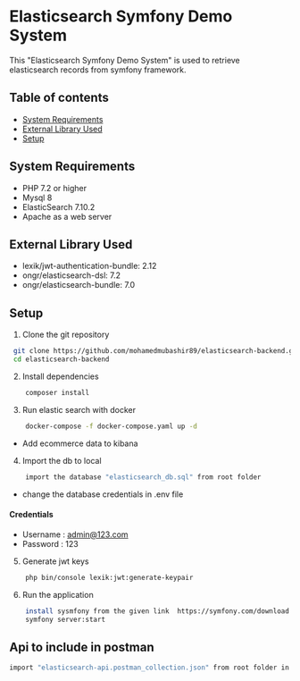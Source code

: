 # Elasticsearch Symfony Demo System
This "Elasticsearch Symfony Demo System" is used to retrieve elasticsearch records from symfony framework.

## Table of contents
* [System Requirements](#system-requirements)
* [External Library Used](#external-library-used)
* [Setup](#setup)

System Requirements
-------------------

* PHP 7.2 or higher
* Mysql 8
* ElasticSearch 7.10.2
* Apache as a web server

External Library Used
-------------------

* lexik/jwt-authentication-bundle: 2.12
* ongr/elasticsearch-dsl: 7.2 
* ongr/elasticsearch-bundle: 7.0

Setup
------------
1. Clone the git repository
```bash
 git clone https://github.com/mohamedmubashir89/elasticsearch-backend.git
 cd elasticsearch-backend
```

2. Install dependencies

```bash
    composer install
```
3. Run elastic search with docker

```bash
    docker-compose -f docker-compose.yaml up -d
```
* Add ecommerce data to kibana

4. Import the db to local

```bash
    import the database "elasticsearch_db.sql" from root folder
```
* change the database credentials in .env file

#### Credentials
* Username : admin@123.com
* Password : 123

5. Generate jwt keys

```bash
    php bin/console lexik:jwt:generate-keypair
```
   
6. Run the application

```bash
    install sysmfony from the given link  https://symfony.com/download
    symfony server:start
```

## Api to include in postman

```bash
import "elasticsearch-api.postman_collection.json" from root folder in postman
```
